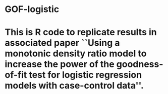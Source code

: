 # GOF-logistic
# This is R code to replicate results in associated paper ``Using a monotonic density ratio model to increase the power of the goodness-of-fit test for logistic regression models with case-control data''.
